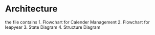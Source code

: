 # Architecture
  the file contains 
        1. Flowchart for Calender Management
        2. Flowchart for leapyear
        3. State Diagram
        4. Structure Diagram
